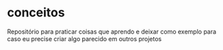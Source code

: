 # conceitos
Repositório para praticar coisas que aprendo e deixar como exemplo para caso eu precise criar algo parecido em outros projetos
